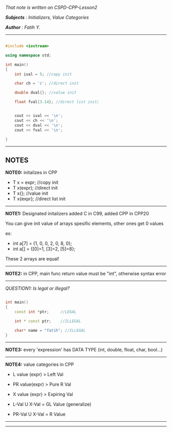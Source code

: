 
_That note is written on CSPD-CPP-Lesson2_

___Subjects__ : Initializers, Value Categories_

___Author__  : Fatih Y._



-------
```c++

#include <iostream>

using namespace std;

int main()
{
    int ival = 5; //copy init

    char ch = 'c'; //direct init

    double dval{}; //value init

    float fval{3.14}; //direct list init;


    cout << ival << '\n';
    cout << ch << '\n';
    cout << dval << '\n';
    cout << fval << '\n';

}
```
------


## NOTES

__NOTE0:__ initalizes in CPP

* T x = expr;   //copy init
* T x(expr);    //direct init
* T x{};        //value init
* T x{expr};    //direct list init

-----------------------------------------------------------------------------

__NOTE1:__ Designated initalizers added C in C99, added CPP in CPP20

You can give init value of arrays spesific elements, other ones get 0 values 

ex: 
* int a[7] = {1, 0, 0, 2, 0, 8, 0};
* int a[] = {[0]=1, [3]=2, [5]=8};

These 2 arrays are equal!

-----------------------------------------------------------------------------

__NOTE2:__ in CPP, main func return value must be "int", otherwise syntax error

-----------------------------------------------------------------------------

_QUESTION1: Is legal or illegal?_

```c++

int main()
{
    const int *ptr;     //LEGAL

    int * const ptr;    //ILLEGAL

    char* name = "fatih"; //ILLEGAL
}
```
-----------------------------------------------------------------------------

__NOTE3:__ every 'expression' has DATA TYPE (int, double, float, char, bool...)

-----------------------------------------------------------------------------

__NOTE4:__ value categories in CPP

* L value (expr) > Left Val
* PR value(expr) > Pure R Val
* X value (expr) > Expiring Val


* L-Val  U X-Val = GL Value (generalize)
* PR-Val U X-Val = R  Value 

-----------------------------------------------------------------------------
-----------------------------------------------------------------------------
